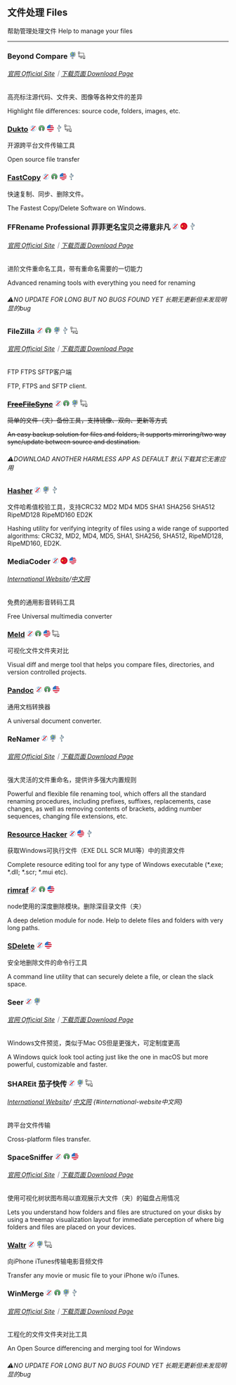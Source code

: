 ## 文件处理   Files

帮助管理处理文件   Help to manage your files

---

### Beyond Compare ![](/assets/earth-globe.png) ![](/assets/multi_platform.png)

###### [官网 Official Site](http://www.scootersoftware.com/)｜[下载页面 Download Page](http://www.scootersoftware.com/download.php)

高亮标注源代码、文件夹、图像等各种文件的差异

Highlight file differences: source code, folders, images, etc.

### [Dukto](http://www.msec.it/blog/?page_id=11) ![](/assets/图片2.png) ![](/assets/open-source-icon.png) ![](/assets/united-states.png) ![](/assets/usb.png) ![](/assets/multi_platform.png)

开源跨平台文件传输工具

Open source file transfer

### [FastCopy](https://ipmsg.org/tools/fastcopy.html.en) ![](/assets/图片2.png) ![](/assets/open-source-icon.png) ![](/assets/united-states.png) ![](/assets/usb.png)

快速复制、同步、删除文件。

The Fastest Copy/Delete Software on Windows.

### FFRename Professional   菲菲更名宝贝之得意非凡 ![](/assets/图片2.png) ![](/assets/china.png) ![](/assets/usb.png)

###### [官网 Official Site](http://www.ffhome.com/category/works/ffrenamepro)｜[下载页面 Download Page](http://www.ffhome.com/works/1406.html)

进阶文件重命名工具，带有重命名需要的一切能力

Advanced renaming tools with everything you need for renaming

###### ⚠NO UPDATE FOR LONG BUT NO BUGS FOUND YET   长期无更新但未发现明显的bug

### FileZilla ![](/assets/图片2.png) ![](/assets/open-source-icon.png) ![](/assets/earth-globe.png) ![](/assets/usb.png) ![](/assets/multi_platform.png)

###### [官网 Official Site](https://filezilla-project.org/)｜[下载页面 Download Page](https://filezilla-project.org/download.php?show_all=1)

FTP FTPS SFTP客户端

FTP, FTPS and SFTP client.

### [~~FreeFileSync~~](http://www.freefilesync.org/) ![](/assets/图片2.png) ![](/assets/open-source-icon.png) ![](/assets/earth-globe.png) ![](/assets/multi_platform.png)

~~简单的文件（夹）备份工具，支持镜像、双向、更新等方式~~

~~An easy backup solution for files and folders, It supports mirroring/two way sync/update between source and destination.~~

###### ⚠️DOWNLOAD ANOTHER HARMLESS APP AS DEFAULT   默认下载其它无害应用

### [Hasher](http://www.den4b.com/products/hasher) ![](/assets/图片2.png) ![](/assets/earth-globe.png) ![](/assets/usb.png)

文件哈希值校验工具，支持CRC32 MD2 MD4 MD5 SHA1 SHA256 SHA512 RipeMD128 RipeMD160 ED2K

Hashing utility for verifying integrity of files using a wide range of supported algorithms: CRC32, MD2, MD4, MD5, SHA1, SHA256, SHA512, RipeMD128, RipeMD160, ED2K.

### MediaCoder ![](/assets/图片2.png) ![](/assets/china.png) ![](/assets/united-states.png)

###### [International Website](http://mediacoderhq.com/)/[中文网](http://mediacoder.com.cn/)

免费的通用影音转码工具

Free Universal multimedia converter

### [Meld](http://meldmerge.org/) ![](/assets/图片2.png) ![](/assets/open-source-icon.png) ![](/assets/united-states.png) ![](/assets/multi_platform.png)

可视化文件文件夹对比

Visual diff and merge tool that helps you compare files, directories, and version controlled projects.

### [Pandoc](http://pandoc.org/) ![](/assets/图片2.png) ![](/assets/open-source-icon.png) ![](/assets/united-states.png)

通用文档转换器

A universal document converter.

### ReNamer ![](/assets/图片2.png) ![](/assets/earth-globe.png) ![](/assets/usb.png)

###### [官网 Official Site](http://www.den4b.com/)｜[下载页面 Download Page](http://www.den4b.com/products/renamer)

强大灵活的文件重命名，提供许多强大内置规则

Powerful and flexible file renaming tool, which offers all the standard renaming procedures, including prefixes, suffixes, replacements, case changes, as well as removing contents of brackets, adding number sequences, changing file extensions, etc.

### [Resource Hacker](http://www.angusj.com/resourcehacker/) ![](/assets/图片2.png) ![](/assets/united-states.png) ![](/assets/usb.png)

获取Windows可执行文件（EXE DLL SCR MUI等）中的资源文件

Complete resource editing tool for any type of Windows executable \(\*.exe; \*.dll; \*.scr; \*.mui etc\).

### [rimraf](https://www.npmjs.com/package/rimraf) ![](/assets/图片2.png) ![](/assets/open-source-icon.png) ![](/assets/united-states.png)

node使用的深度删除模块。删除深目录文件（夹）

A deep deletion module for node. Help to delete files and folders with very long paths.

### [SDelete](https://technet.microsoft.com/en-us/sysinternals/sdelete.aspx) ![](/assets/图片2.png) ![](/assets/united-states.png)

安全地删除文件的命令行工具

A command line utility that can securely delete a file, or clean the slack space.

### Seer ![](/assets/图片2.png) ![](/assets/earth-globe.png)

###### [官网 Official Site](http://1218.io/)｜[下载页面 Download Page](http://sourceforge.net/projects/ccseer/)

Windows文件预览，类似于Mac OS但是更强大，可定制度更高

A Windows quick look tool acting just like the one in macOS but more powerful, customizable and faster.

### SHAREit 茄子快传 ![](/assets/图片2.png) ![](/assets/earth-globe.png) ![](/assets/multi_platform.png)

###### [International Website](http://www.ushareit.com/)/ [中文网](http://www.ushareit.com/zh/index.html) {#international-website中文网}

跨平台文件传输

Cross-platform files transfer.

### SpaceSniffer ![](/assets/图片2.png) ![](/assets/open-source-icon.png) ![](/assets/united-states.png)

###### [官网 Official Site](http://www.uderzo.it/main_products/space_sniffer/index.html)｜[下载页面 Download Page](http://www.uderzo.it/main_products/space_sniffer/download.html)

使用可视化树状图布局以直观展示大文件（夹）的磁盘占用情况

Lets you understand how folders and files are structured on your disks by using a treemap visualization layout for immediate perception of where big folders and files are placed on your devices.

### [Waltr](http://softorino.com/waltr/) ![](/assets/图片2.png) ![](/assets/earth-globe.png) ![](/assets/multi_platform.png)

向iPhone iTunes传输电影音频文件

Transfer any movie or music file to your iPhone w/o iTunes.

### WinMerge ![](/assets/图片2.png) ![](/assets/open-source-icon.png) ![](/assets/earth-globe.png) ![](/assets/usb.png)

###### [官网 Official Site](http://winmerge.org/)｜[下载页面 Download Page](http://winmerge.org/downloads/)

工程化的文件文件夹对比工具

An Open Source differencing and merging tool for Windows

###### ⚠NO UPDATE FOR LONG BUT NO BUGS FOUND YET   长期无更新但未发现明显的bug



